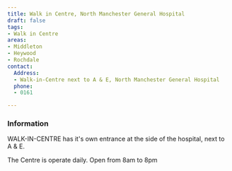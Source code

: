```yaml
---
title: Walk in Centre, North Manchester General Hospital
draft: false
tags:
- Walk in Centre
areas:
- Middleton
- Heywood
- Rochdale
contact:
  Address:
  - Walk-in-Centre next to A & E, North Manchester General Hospital
  phone:
  - 0161

---
```

### Information
WALK-IN-CENTRE has it's own entrance at the side of the hospital, next to A & E.

The Centre is operate daily.
Open from 8am to 8pm